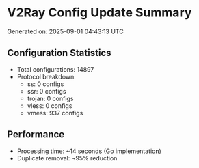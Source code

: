 # V2Ray Config Update Summary
Generated on: 2025-09-01 04:43:13 UTC

## Configuration Statistics
- Total configurations: 14897
- Protocol breakdown:
  - ss: 0 configs
  - ssr: 0 configs
  - trojan: 0 configs
  - vless: 0 configs
  - vmess: 937 configs

## Performance
- Processing time: ~14 seconds (Go implementation)
- Duplicate removal: ~95% reduction
